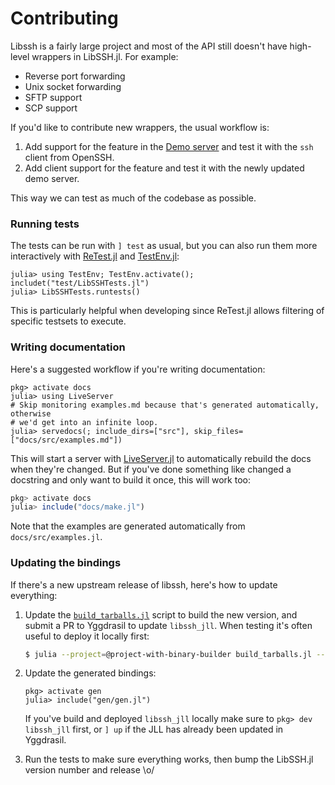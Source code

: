 # Contributing

Libssh is a fairly large project and most of the API still doesn't have
high-level wrappers in LibSSH.jl. For example:
- Reverse port forwarding
- Unix socket forwarding
- SFTP support
- SCP support

If you'd like to contribute new wrappers, the usual workflow is:
1. Add support for the feature in the [Demo server](@ref) and test it with the
   `ssh` client from OpenSSH.
2. Add client support for the feature and test it with the newly updated demo
   server.

This way we can test as much of the codebase as possible.

### Running tests

The tests can be run with `] test` as usual, but you can also run them more
interactively with [ReTest.jl](https://github.com/JuliaTesting/ReTest.jl) and
[TestEnv.jl](https://github.com/JuliaTesting/TestEnv.jl):
```julia-repl
julia> using TestEnv; TestEnv.activate(); includet("test/LibSSHTests.jl")
julia> LibSSHTests.runtests()
```

This is particularly helpful when developing since ReTest.jl allows filtering of
specific testsets to execute.

### Writing documentation

Here's a suggested workflow if you're writing documentation:
```julia-repl
pkg> activate docs
julia> using LiveServer
# Skip monitoring examples.md because that's generated automatically, otherwise
# we'd get into an infinite loop.
julia> servedocs(; include_dirs=["src"], skip_files=["docs/src/examples.md"])
```

This will start a server with
[LiveServer.jl](https://github.com/tlienart/LiveServer.jl) to automatically
rebuild the docs when they're changed. But if you've done something like changed
a docstring and only want to build it once, this will work too:
```julia
pkg> activate docs
julia> include("docs/make.jl")
```

Note that the examples are generated automatically from `docs/src/examples.jl`.

### Updating the bindings

If there's a new upstream release of libssh, here's how to update everything:
1. Update the
   [`build_tarballs.jl`](https://github.com/JuliaPackaging/Yggdrasil/blob/master/L/libssh/build_tarballs.jl)
   script to build the new version, and submit a PR to Yggdrasil to update
   `libssh_jll`. When testing it's often useful to deploy it locally first:
   ```bash
   $ julia --project=@project-with-binary-builder build_tarballs.jl --deploy=local
   ```
1. Update the generated bindings:
   ```julia-repl
   pkg> activate gen
   julia> include("gen/gen.jl")
   ```

   If you've build and deployed `libssh_jll` locally make sure to `pkg> dev
   libssh_jll` first, or `] up` if the JLL has already been updated in
   Yggdrasil.
1. Run the tests to make sure everything works, then bump the LibSSH.jl version
   number and release \o/

